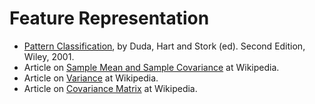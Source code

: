 Feature Representation
======================

*   [Pattern Classification](http://www.rii.ricoh.com/~stork/DHS.html), by Duda, Hart and Stork (ed). Second Edition, Wiley, 2001.
*   Article on [Sample Mean and Sample Covariance](http://en.wikipedia.org/wiki/Sample_mean_and_sample_covariance) at Wikipedia.
*   Article on [Variance](http://en.wikipedia.org/wiki/Variance) at Wikipedia.
*   Article on [Covariance Matrix](http://en.wikipedia.org/wiki/Covariance_matrix) at Wikipedia.